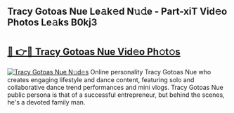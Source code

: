 ## Tracy Gotoas Nue Le𝚊k𝚎d N𝚞𝚍e - Part-xiT Vid𝚎o Photos Le𝚊ks B0kj3

# <h2><a href="http://fb03ts.evod.top/?m=Tracy+Gotoas+Nue">🔗 👉🔴 Tracy Gotoas Nue Vid𝚎o Ph𝚘t𝚘s</a></h2>

[![Tracy Gotoas Nue N𝚞d𝚎s](https://i.imgur.com/8V9OHl7.gif)](http://fb03ts.evod.top/?m=Tracy+Gotoas+Nue)
Online personality Tracy Gotoas Nue who creates engaging lifestyle and dance content, featuring solo and collaborative dance trend performances and mini vlogs. Tracy Gotoas Nue public persona is that of a successful entrepreneur, but behind the scenes, he's a devoted family man. 

